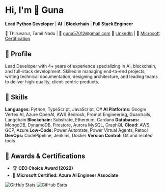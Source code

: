 # Hi, I'm 💼 Guna

**Lead Python Developer** | **AI** | **Blockchain** | **Full Stack Engineer**

📍 Thiruvarur, Tamil Nadu | 📧 [guna57012@gmail.com](mailto:guna57012@gmail.com)
🔗 [LinkedIn](https://www.linkedin.com/in/guna-raja/) | 🧪 [Microsoft Certification](https://learn.microsoft.com/en-in/users/gunar-7388/credentials/4783d459bd38a749)


## 🧠 Profile

Lead Developer with 4+ years of experience specializing in AI, blockchain, and full-stack development. Skilled in managing end-to-end projects, writing technical documentation, designing architecture, and leading teams to deliver high-quality, client-centric products.


## 🚀 Skills

**Languages:** Python, TypeScript, JavaScript, C#
**AI Platforms:** Google Vertex AI, Azure OpenAI, AWS Bedrock, Prompt Engineering, Guardrails, Langchain
**Blockchain:** Substrate, Ethereum, Cardano
**Databases:** MongoDB, DynamoDB, Firestore, Aurora MySQL, GraphQL
**Cloud:** AWS, GCP, Azure
**Low-Code:** Power Automate, Power Virtual Agents, Retool
**DevOps:** CodePipeline, Jenkins, Docker
**Version Control:** Git and related tools


## 🏅 Awards & Certifications

* 🏆 **CEO Choice Award (2022)**
* 🧠 **Microsoft Certified: Azure AI Engineer Associate**


![GitHub Stats](https://streak-stats.demolab.com?user=gamersdestiny&theme=default&hide_border=true) ![GitHub Stats](https://github-readme-stats.vercel.app/api/top-langs/?username=gamersdestiny&theme=default&show_icons=true&hide_border=true&layout=compact)

